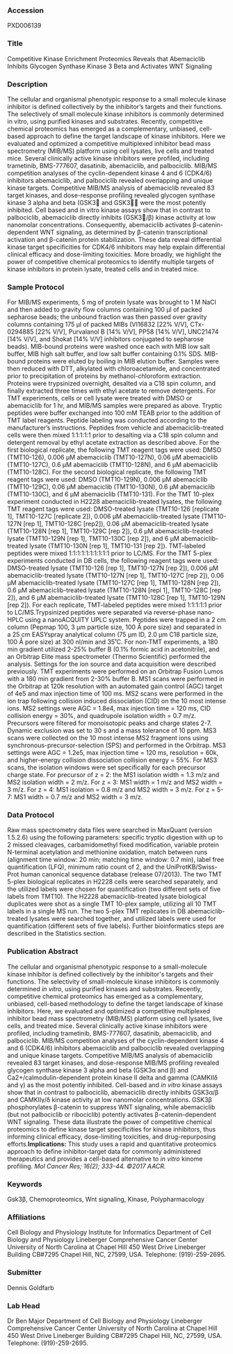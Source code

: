 ### Accession
PXD006139

### Title
Competitive Kinase Enrichment Proteomics Reveals that Abemaciclib Inhibits Glycogen Synthase Kinase 3 Beta and Activates WNT Signaling

### Description
The cellular and organismal phenotypic response to a small molecule kinase inhibitor is defined collectively by the inhibitor’s targets and their functions. The selectively of small molecule kinase inhibitors is commonly determined in vitro, using purified kinases and substrates. Recently, competitive chemical proteomics has emerged as a complementary, unbiased, cell-based approach to define the target landscape of kinase inhibitors. Here we evaluated and optimized a competitive multiplexed inhibitor bead mass spectrometry (MIB/MS) platform using cell lysates, live cells and treated mice.  Several clinically active kinase inhibitors were profiled, including trametinib, BMS-777607, dasatinib, abemaciclib, and palbociclib. MIB/MS competition analyses of the cyclin-dependent kinase 4 and 6 (CDK4/6) inhibitors abemaciclib, and palbociclib revealed overlapping and unique kinase targets. Competitive MIB/MS analysis of abemaciclib revealed 83 target kinases, and dose-response profiling revealed glycogen synthase kinase 3 alpha and beta (GSK3 and GSK3 were the most potently inhibited. Cell based and in vitro kinase assays show that in contrast to palbociclib, abemaciclib directly inhibits (GSK3/β) kinase activity at low nanomolar concentrations.  Consequently, abemaciclib activates β-catenin-dependent WNT signaling, as determined by β-catenin transcriptional activation and β-catenin protein stabilization. These data reveal differential kinase target specificities for CDK4/6 inhibitors may help explain differential clinical efficacy and dose-limiting toxicities. More broadly, we highlight the power of competitive chemical proteomics to identify multiple targets of kinase inhibitors in protein lysate, treated cells and in treated mice.

### Sample Protocol
For MIB/MS experiments, 5 mg of protein lysate was brought to 1 M NaCl and then added to gravity flow columns containing 100 μl of packed sepharose beads; the unbound fraction was then passed over gravity columns containing 175 μl of packed MIBs (VI16832 [22% V/V], CTx-0294885 [22% V/V], Purvalanol B [14% V/V], PP58 [14% V/V], UNC21474 [14% V/V], and Shokat [14% V/V] inhibitors conjugated to sepharose beads). MIB-bound proteins were washed once each with MIB low salt buffer, MIB high salt buffer, and low salt buffer containing 0.1% SDS. MIB-bound proteins were eluted by boiling in MIB elution buffer. Samples were then reduced with DTT, alkylated with chloroacetamide, and concentrated prior to precipitation of proteins by methanol-chloroform extraction. Proteins were trypsinized overnight, desalted via a C18 spin column, and finally extracted three times with ethyl acetate to remove detergents. For TMT experiments, cells or cell lysate were treated with DMSO or abemaciclib for 1 hr, and MIB/MS samples were prepared as above. Tryptic peptides were buffer exchanged into 100 mM TEAB prior to the addition of TMT label reagents. Peptide labeling was conducted according to the manufacturer’s instructions. Peptides from vehicle and abemaciclib-treated cells were then mixed 1:1:1:1:1 prior to desalting via a C18 spin column and detergent removal by ethyl acetate extraction as described above. For the first biological replicate, the following TMT reagent tags were used: DMSO (TMT10-126), 0.006 μM abemaciclib (TMT10-127N), 0.06 μM abemaciclib (TMT10-127C), 0.6 μM abemaciclib (TMT10-128N), and 6 μM abemaciclib (TMT10-128C). For the second biological replicate, the following TMT reagent tags were used: DMSO (TMT10-129N), 0.006 μM abemaciclib (TMT10-129C), 0.06 μM abemaciclib (TMT10-130N), 0.6 μM abemaciclib (TMT10-130C), and 6 μM abemaciclib (TMT10-131). For the TMT 10-plex experiment conducted in H2228 abemaciclib-treated lysates, the following TMT reagent tags were used: DMSO-treated lysate (TMT10-126 [replicate 1], TMT10-127C [replicate 2]), 0.006 μM abemaciclib-treated lysate (TMT10-127N [rep 1], TMT10-128C [rep2]), 0.06 μM abemaciclib-treated lysate (TMT10-128N [rep 1], TMT10-129C [rep 2]), 0.6 μM abemaciclib-treated lysate (TMT10-129N [rep 1], TMT10-130C [rep 2]), and 6 μM abemaciclib-treated lysate (TMT10-130N [rep 1], TMT10-131 [rep 2]). TMT-labeled peptides were mixed 1:1:1:1:1:1:1:1:1:1 prior to LC/MS. For the TMT 5-plex experiments conducted in DB cells, the following reagent tags were used: DMSO-treated lysate (TMT10-126 [rep 1], TMT10-127N [rep 2]), 0.006 μM abemaciclib-treated lysate (TMT10-127N [rep 1], TMT10-127C [rep 2]), 0.06 μM abemaciclib-treated lysate (TMT10-127C [rep 1], TMT10-128N [rep 2]), 0.6 μM abemaciclib-treated lysate (TMT10-128N [repl 1], TMT10-128C [rep 2]), and 6 μM abemaciclib-treated lysate (TMT10-128C [rep 1], TMT10-129N [rep 2]). For each replicate, TMT-labeled peptides were mixed 1:1:1:1:1 prior to LC/MS.Trypsinized peptides were separated via reverse-phase nano-HPLC using a nanoACQUITY UPLC system. Peptides were trapped in a 2 cm column (Pepmap 100, 3 μm particle size, 100 Å pore size) and separated in a 25 cm EASYspray analytical column (75 μm ID, 2.0 μm C18 particle size, 100 Å pore size) at 300 nl/min and 35˚C. For non-TMT experiments, a 180 min gradient utilized 2-25% buffer B (0.1% formic acid in acetonitrile), and an Orbitrap Elite mass spectrometer (Thermo Scientific) performed the analysis. Settings for the ion source and data acquisition were described previously. TMT experiments were performed on an Orbitrap Fusion Lumos with a 180 min gradient from 2-30% buffer B. MS1 scans were performed in the Orbitrap at 120k resolution with an automated gain control (AGC) target of 4e5 and max injection time of 100 ms. MS2 scans were performed in the ion trap following collision induced dissociation (CID) on the 10 most intense ions. MS2 settings were AGC = 1.8e4, max injection time = 120 ms, CID collision energy = 30%, and quadrupole isolation width = 0.7 m/z. Precursors were filtered for monoisotopic peaks and charge states 2-7. Dynamic exclusion was set to 30 s and a mass tolerance of 10 ppm. MS3 scans were collected on the 10 most intense MS2 fragment ions using synchronous-precursor-selection (SPS) and performed in the Orbitrap. MS3 settings were AGC = 1.2e5, max injection time = 120 ms, resolution = 60k, and higher-energy collision dissociation collision energy = 55%. For MS3 scans, the isolation windows were set specifically for each precursor charge state. For precursor of z = 2: the MS1 isolation width = 1.3 m/z and MS2 isolation width = 2 m/z. For z = 3: MS1 width = 1 m/z and MS2 width = 3 m/z. For z = 4: MS1 isolation = 0.8 m/z and MS2 width = 3 m/z. For z = 5-7: MS1 width = 0.7 m/z and MS2 width = 3 m/z.

### Data Protocol
Raw mass spectrometry data files were searched in MaxQuant (version 1.5.2.6) using the following parameters: specific tryptic digestion with up to 2 missed cleavages, carbamidomethyl fixed modification, variable protein N-terminal acetylation and methionine oxidation, match between runs (alignment time window: 20 min; matching time window: 0.7 min), label free quantification (LFQ), minimum ratio count of 2, and the UniProtKB/Swiss-Prot human canonical sequence database (release 07/2013). The two TMT 5-plex biological replicates in H2228 cells were searched separately, and the utilized labels were chosen for quantification (two different sets of five labels from TMT10). The H2228 abemaciclib-treated lysate biological duplicates were shot as a single TMT 10-plex sample, utilizing all 10 TMT labels in a single MS run. The two 5-plex TMT replicates in DB abemaciclib-treated lysates were searched together, and utilized labels were used for quantification (different sets of five labels). Further bioinformatics steps are described in the Statistics section.

### Publication Abstract
The cellular and organismal phenotypic response to a small-molecule kinase inhibitor is defined collectively by the inhibitor's targets and their functions. The selectivity of small-molecule kinase inhibitors is commonly determined <i>in vitro</i>, using purified kinases and substrates. Recently, competitive chemical proteomics has emerged as a complementary, unbiased, cell-based methodology to define the target landscape of kinase inhibitors. Here, we evaluated and optimized a competitive multiplexed inhibitor bead mass spectrometry (MIB/MS) platform using cell lysates, live cells, and treated mice. Several clinically active kinase inhibitors were profiled, including trametinib, BMS-777607, dasatinib, abemaciclib, and palbociclib. MIB/MS competition analyses of the cyclin-dependent kinase 4 and 6 (CDK4/6) inhibitors abemaciclib and palbociclib revealed overlapping and unique kinase targets. Competitive MIB/MS analysis of abemaciclib revealed 83 target kinases, and dose-response MIB/MS profiling revealed glycogen synthase kinase 3 alpha and beta (GSK3&#x3b1; and &#x3b2;) and Ca2+/calmodulin-dependent protein kinase II delta and gamma (CAMKII&#x3b4; and &#x3b3;) as the most potently inhibited. Cell-based and <i>in vitro</i> kinase assays show that in contrast to palbociclib, abemaciclib directly inhibits GSK3&#x3b1;/&#x3b2; and CAMKII&#x3b3;/&#x3b4; kinase activity at low nanomolar concentrations. GSK3&#x3b2; phosphorylates &#x3b2;-catenin to suppress WNT signaling, while abemaciclib (but not palbociclib or ribociclib) potently activates &#x3b2;-catenin-dependent WNT signaling. These data illustrate the power of competitive chemical proteomics to define kinase target specificities for kinase inhibitors, thus informing clinical efficacy, dose-limiting toxicities, and drug-repurposing efforts.<b>Implications:</b> This study uses a rapid and quantitative proteomics approach to define inhibitor-target data for commonly administered therapeutics and provides a cell-based alternative to <i>in vitro</i> kinome profiling. <i>Mol Cancer Res; 16(2); 333-44. &#xa9;2017 AACR</i>.

### Keywords
Gsk3β, Chemoproteomics, Wnt signaling, Kinase, Polypharmacology

### Affiliations
Cell Biology and Physiology
Institute for Informatics
Department of Cell Biology and Physiology Lineberger  Comprehensive Cancer Center  University of North Carolina at Chapel Hill  450 West Drive  Lineberger Building CB#7295  Chapel Hill, NC, 27599, USA.  Telephone: (919)-259-2695.

### Submitter
Dennis Goldfarb

### Lab Head
Dr Ben Major
Department of Cell Biology and Physiology Lineberger  Comprehensive Cancer Center  University of North Carolina at Chapel Hill  450 West Drive  Lineberger Building CB#7295  Chapel Hill, NC, 27599, USA.  Telephone: (919)-259-2695.


